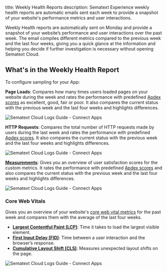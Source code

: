 title: Weekly Health Reports
description: Sematext Experience weekly health reports are automatic emails sent each week to provide a snapshot of your website's performance metrics and user interactions.

Weekly Health reports are automatically sent on Monday and provide a snapshot of your website’s performance and user interactions over the past week. The email compiles different metrics compared to the previous week and the last four weeks, giving you a quick glance at the information and helping you decide if further investigation is necessary without opening Sematext Cloud.

## What's in the Weekly Health Report

To configure sampling for your App:

**Page Loads**: Compares how many times users loaded pages on your website during the week and rates the performance with predefined [Apdex scores](https://sematext.com/docs/experience/configure-requirements/) as excellent, good, fair or poor. It also compares the current status with the previous week and the last four weeks and highlights differences.

![Sematext Cloud Logs Guide - Connect Apps](../images/experience/sampling.png)

**HTTP Requests**: Compares the total number of HTTP requests made by users during the last week and rates the performance with predefined [Apdex scores](https://sematext.com/docs/experience/configure-requirements/). It also compares the current status with the previous week and the last four weeks and highlights differences.

![Sematext Cloud Logs Guide - Connect Apps](../images/experience/sampling.png)

**[Measurements](https://sematext.com/docs/experience/measurements/)**: Gives you an overview of user satisfaction scores for the custom metrics. It rates the performance with predefined [Apdex scores](https://sematext.com/docs/experience/configure-requirements/) and also compares the current status with the previous week and the last four weeks and highlights differences.

![Sematext Cloud Logs Guide - Connect Apps](../images/experience/sampling.png)

### Core Web Vitals

Gives you an overview of your website's [core web vital metrics](https://sematext.com/docs/experience/webvitals/) for the past week and compares them with the average of the last four weeks.

- **[Largest Contentful Paint (LCP)](https://sematext.com/docs/experience/webvitals/#largest-contentful-paint-lcp)**: Time it takes to load the largest visible element.
- **[First Input Delay (FID)](https://sematext.com/docs/experience/webvitals/#first-input-delay-fid)**: Time between a user interaction and the browser’s response.
- **[Cumulative Layout Shift (CLS)](https://sematext.com/docs/experience/webvitals/#cumulative-layout-shift-cls)**: Measures unexpected layout shifts on the page.

![Sematext Cloud Logs Guide - Connect Apps](../images/experience/sampling.png)
